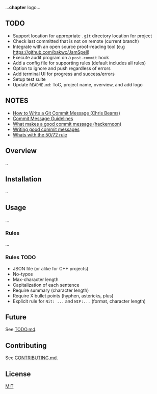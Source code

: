 ...**chapter** logo...

## TODO
+ Support location for appropriate `.git` directory location for project
+ Check last committed that is not on remote (current branch)
+ Integrate with an open source proof-reading tool (e.g https://github.com/bakwc/JamSpell)
+ Execute audit program on a `post-commit` hook 
+ Add a config file for supporting rules (default includes all rules)
+ Option to ignore and push regardless of errors
+ Add terminal UI for progress and success/errors
+ Setup test suite
+ Update `README.md`: ToC, project name, overview, and add logo

## NOTES
+ [How to Write a Git Commit Message (Chris Beams)](https://chris.beams.io/posts/git-commit)
+ [Commit Message Guidelines](https://gist.github.com/robertpainsi/b632364184e70900af4ab688decf6f53)
+ [What makes a good commit message (hackernoon)](https://hackernoon.com/what-makes-a-good-commit-message-995d23687ad)
+ [Writing good commit messages](https://github.com/erlang/otp/wiki/writing-good-commit-messages)
+ [Whats with the 50/72 rule](https://medium.com/@preslavrachev/what-s-with-the-50-72-rule-8a906f61f09c)

## Overview
..

## Installation
..

## Usage
...

### Rules
...

### Rules TODO
+ JSON file (or alike for C++ projects)
+ No-typos
+ Max-character length
+ Capitalization of each sentence
+ Require summary (character length)
+ Require X bullet points (hyphen, astericks, plus)
+ Explicit rule for `Nit: ...` and `WIP:...` (format, character length)

## Future
See [TODO.md](https://github.com/williamgrosset/chapter/blob/master/TODO.md).

## Contributing 
See [CONTRIBUTING.md](https://github.com/williamgrosset/chapter/blob/master/CONTRIBUTING.md).

## License
[MIT](https://github.com/williamgrosset/chapter/blob/master/LICENSE)
